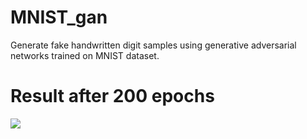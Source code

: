 # MNIST_gan
Generate fake handwritten digit samples using generative adversarial networks trained on MNIST dataset.

# Result after 200 epochs
![](https://imgur.com/x5NfGrl)
